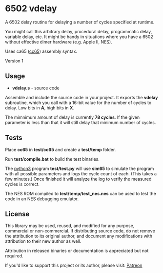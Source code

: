 # 6502 vdelay

A 6502 delay routine for delaying a number of cycles specified at runtime.

You might call this arbitrary delay, procedural delay, programmatic delay,
 variable delay, etc. It might be handy in situations where you have a 6502
 without effective dimer hardware (e.g. Apple II, NES).

Uses ca65 ([cc65](https://cc65.github.io/)) assembly syntax.

Version 1

## Usage

* **vdelay.s** - source code

Assemble and include the source code in your project. It exports the **vdelay**
subroutine, which you call with a 16-bit value for the number of cycles to
delay. Low bits in **A**, high bits in **X**.

The mimnimum amount of delay is currently **78 cycles**. If the given parameter
is less than that it will still delay that minimum number of cycles.

## Tests

Place **cc65** in **test/cc65** and create a **test/temp** folder.

Run **test/compile.bat** to build the test binaries.

The [python3](https://www.python.org/) program **test/test.py** will use **sim65** to simulate the program
 with all possible parameters and logs the cycle count of each.
 (This takes a few minutes.)
 Once finished it will analyze the log to verify the measured cycles is correct.

The NES ROM compiled to **test/temp/test_nes.nes** can be used to test the code
 in an NES debugging emulator. 

## License

This library may be used, reused, and modified for any purpose, commercial or non-commercial.
 If distributing source code, do not remove the attribution to its original author,
 and document any modifications with attribution to their new author as well.

Attribution in released binaries or documentation is appreciated but not required.

If you'd like to support this project or its author, please visit:
 [Patreon](https://www.patreon.com/rainwarrior)
